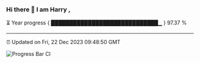 ### Hi there 👋 I am Harry , 

⏳ Year progress { █████████████████████████████▁ } 97.37 %

---

⏰ Updated on Fri, 22 Dec 2023 09:48:50 GMT

![Progress Bar CI](https://github.com/duykhang68/duykhang68/workflows/Progress%20Bar%20CI/badge.svg)
